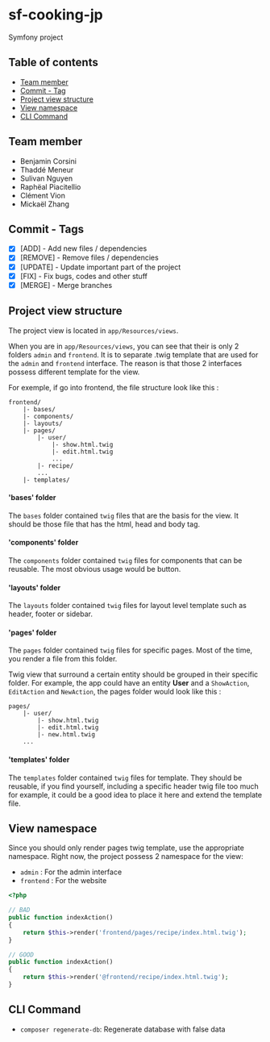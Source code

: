# sf-cooking-jp
Symfony project

## Table of contents
* [Team member](#team-member)
* [Commit - Tag](#commit-tags)
* [Project view structure](#twig-structure)
* [View namespace](#view-namespace)
* [CLI Command](#cli-command)

## <a name="team-member">Team member</a>
* Benjamin Corsini
* Thaddé Meneur
* Sulivan Nguyen
* Raphëal Piacitellio
* Clément Vion
* Mickaël Zhang


## <a name="commit-tags">Commit - Tags</a>
- [X] [ADD] - Add new files / dependencies
- [X] [REMOVE] - Remove files / dependencies
- [X] [UPDATE] - Update important part of the project
- [X] [FIX] - Fix bugs, codes and other stuff
- [X] [MERGE] - Merge branches

## <a name="twig-structure">Project view structure</a>
The project view is located in `app/Resources/views`.

When you are in `app/Resources/views`, you can see that their is only 2 folders `admin` and `frontend`. It is to separate .twig template that are used for the `admin` and `frontend` interface. The reason is that those 2 interfaces possess different template for the view.

For exemple, if go into frontend, the file structure look like this :

```
frontend/
    |- bases/
    |- components/
    |- layouts/
    |- pages/
        |- user/
            |- show.html.twig
            |- edit.html.twig
            ...
        |- recipe/
        ...
    |- templates/
```

#### 'bases' folder
The `bases` folder contained `twig` files that are the basis for the view. It should be those file that has the html, head and body tag.

#### 'components' folder
The `components` folder contained `twig` files for components that can be reusable. The most obvious usage would be button.

#### 'layouts' folder
The `layouts` folder contained `twig` files for layout level template such as header, footer or sidebar.

#### 'pages' folder
The `pages` folder contained `twig` files for specific pages. Most of the time, you render a file from this folder.

Twig view that surround a certain entity should be grouped in their specific folder.
For example, the app could have an entity **User** and a `ShowAction`, `EditAction` and `NewAction`, the pages folder would look like this :

```
pages/
    |- user/
        |- show.html.twig
        |- edit.html.twig
        |- new.html.twig
    ...
```

#### 'templates' folder
The `templates` folder contained `twig` files for template. They should be reusable, if you find yourself, including a specific header twig file too much for example, it could be a good idea to place it here and extend the template file.

## <a name="view-namespace">View namespace</a>

Since you should only render pages twig template, use the appropriate namespace.
Right now, the project possess 2 namespace for the view:
- `admin` : For the admin interface
- `frontend` : For the website

```php
<?php

// BAD
public function indexAction()
{
    return $this->render('frontend/pages/recipe/index.html.twig');
}

// GOOD
public function indexAction()
{
    return $this->render('@frontend/recipe/index.html.twig');
}

```

## <a name="cli-command">CLI Command</a>
- `composer regenerate-db`: Regenerate database with false data
